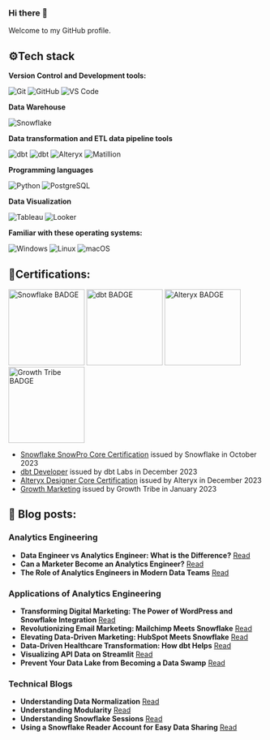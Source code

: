 ### Hi there 👋

Welcome to my GitHub profile.

## ⚙️Tech stack

**Version Control and Development tools:**

![Git](https://img.shields.io/badge/Git-F05032?logo=Git&logoColor=white&style=flat) ![GitHub](https://img.shields.io/badge/GitHub-181717?logo=GitHub&logoColor=white&style=flat) ![VS Code](https://img.shields.io/badge/VS%20Code-007ACC?logo=Visual%20Studio%20Code&logoColor=white&style=flat)

**Data Warehouse**

![Snowflake](https://img.shields.io/badge/Snowflake-29B5E8?logo=Snowflake&logoColor=white&style=flat)

**Data transformation and ETL data pipeline tools**

![dbt](https://img.shields.io/badge/dbtCore-FF694B?logo=DBT&logoColor=white&style=flat)
![dbt](https://img.shields.io/badge/dbtCloud-FF694B?logo=DBT&logoColor=white&style=flat)
![Alteryx](https://img.shields.io/badge/Alteryx-0078C0?logo=alteryx&logoColor=white&style=flat)
![Matillion](https://img.shields.io/badge/Matillion-19E57F?logo=Matillion&logoColor=white&style=flat)

**Programming languages**

![Python](https://img.shields.io/badge/python-3776AB?logo=Python&logoColor=white&style=flat)
![PostgreSQL](https://img.shields.io/badge/PostgreSQL-336791?logo=PostgreSQL&logoColor=white&style=flat)

**Data Visualization**

![Tableau](https://img.shields.io/badge/Tableau-E97627?logo=Tableau&logoColor=white&style=flat)
![Looker](https://img.shields.io/badge/Looker-00B0E8?logo=Looker&logoColor=white&style=flat)

**Familiar with these operating systems:**

![Windows](https://img.shields.io/badge/Windows-0078D6?logo=Windows&logoColor=white&style=flat)
![Linux](https://img.shields.io/badge/Linux-FCC624?logo=Linux&logoColor=black&style=flat)
![macOS](https://img.shields.io/badge/macOS-000000?logo=macOS&logoColor=white&style=flat)


## 📄Certifications:

<img src="https://miro.medium.com/v2/resize:fit:302/0*rSN2PYxEHCVi-_Es.png" alt="Snowflake BADGE" width="150" height="150"> <img src="https://templates.images.credential.net/167892285199942014616515742341.png" alt="dbt BADGE" width="150" height="150"> <img src="https://images.credly.com/size/340x340/images/14744318-8d6a-49c3-971d-6a4a0f524925/Certification_Designer_Core.png" alt="Alteryx BADGE" width="150" height="150"> <img src="https://api.sertifier.com/userdata/08d9f799-b40a-8cb0-1f3e-46a314b27fb2/2d6bbff5-1036-4218-b8e2-1530075e5e06.png" alt="Growth Tribe BADGE" width="150" height="150"> 

- [Snowflake SnowPro Core Certification](https://pdf.credential.net/9hopyggw_1698911053725.pdf) issued by Snowflake in October 2023
- [dbt Developer](https://credentials.getdbt.com/84d416da-8341-4463-bf09-cbf8f8792aec#gs.3tise5) issued by dbt Labs in December 2023
- [Alteryx Designer Core Certification](https://www.credly.com/badges/9328d8d9-cbaf-4a52-bdeb-1549e622d57a/public_url) issued by Alteryx in December 2023
- [Growth Marketing](https://certificates.growthtribe.io/en/verify/58415215742700) issued by Growth Tribe in January 2023

## 📖 Blog posts:
### Analytics Engineering
- **Data Engineer vs Analytics Engineer: What is the Difference?** [Read](https://nimbusintelligence.com/2023/09/data-engineer-vs-analytics-engineer-what-is-the-difference/)
- **Can a Marketer Become an Analytics Engineer?** [Read](https://nimbusintelligence.com/2023/09/can-a-marketer-become-an-analytics-engineer/)
- **The Role of Analytics Engineers in Modern Data Teams** [Read](https://nimbusintelligence.com/2023/11/the-role-of-analytics-engineers-in-modern-data-teams/)


### Applications of Analytics Engineering
- **Transforming Digital Marketing: The Power of WordPress and Snowflake Integration** [Read](https://nimbusintelligence.com/2023/12/transforming-digital-marketing-the-power-of-wordpress-and-snowflake-integration/)
- **Revolutionizing Email Marketing: Mailchimp Meets Snowflake** [Read](https://nimbusintelligence.com/2023/12/revolutionizing-email-marketing-mailchimp-meets-snowflake/)
- **Elevating Data-Driven Marketing: HubSpot Meets Snowflake** [Read](https://nimbusintelligence.com/2023/11/elevating-data-driven-marketing-hubspot-meets-snowflake/)
- **Data-Driven Healthcare Transformation: How dbt Helps** [Read](https://nimbusintelligence.com/2023/11/data-driven-healthcare-transformation-how-dbt-helps/)
- **Visualizing API Data on Streamlit** [Read](https://nimbusintelligence.com/2023/10/visualizing-api-data-on-streamlit/)
- **Prevent Your Data Lake from Becoming a Data Swamp** [Read](https://nimbusintelligence.com/2023/10/prevent-your-data-lake-from-becoming-a-data-swamp/)

### Technical Blogs
- **Understanding Data Normalization** [Read](https://nimbusintelligence.com/2023/09/understanding-data-normalization/)
- **Understanding Modularity** [Read](https://nimbusintelligence.com/2023/11/understanding-modularity/)
- **Understanding Snowflake Sessions** [Read](https://nimbusintelligence.com/2023/10/what-are-snowflake-sessions/)
- **Using a Snowflake Reader Account for Easy Data Sharing** [Read](https://nimbusintelligence.com/2023/10/using-a-snowflake-reader-account-for-easy-data-sharing/)
